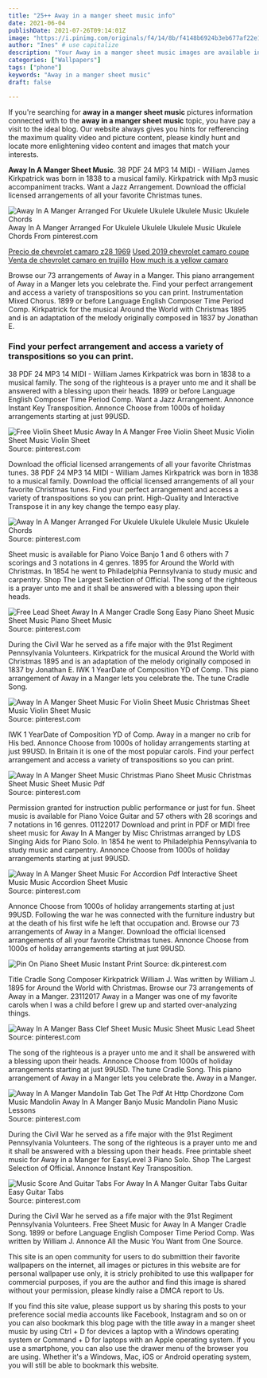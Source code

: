 ```yaml
---
title: "25++ Away in a manger sheet music info"
date: 2021-06-04
publishDate: 2021-07-26T09:14:01Z
image: "https://i.pinimg.com/originals/f4/14/8b/f4148b6924b3eb677af22e12bb769735.png"
author: "Ines" # use capitalize
description: "Your Away in a manger sheet music images are available in this site. Away in a manger sheet music are a topic that is being searched for and liked by netizens now. You can Find and Download the Away in a manger sheet music files here. Find and Download all free vectors."
categories: ["Wallpapers"]
tags: ["phone"]
keywords: "Away in a manger sheet music"
draft: false

---
```


If you're searching for **away in a manger sheet music** pictures information connected with to the **away in a manger sheet music** topic, you have pay a visit to the ideal  blog.  Our website always  gives you  hints  for refferencing  the maximum  quality video and picture  content, please kindly hunt and locate more enlightening video content and images  that match your interests.

**Away In A Manger Sheet Music**. 38 PDF 24 MP3 14 MIDI - William James Kirkpatrick was born in 1838 to a musical family. Kirkpatrick with Mp3 music accompaniment tracks. Want a Jazz Arrangement. Download the official licensed arrangements of all your favorite Christmas tunes.

![Away In A Manger Arranged For Ukulele Ukulele Ukulele Music Ukulele Chords](https://i.pinimg.com/originals/8c/11/21/8c112148ffb8bf4653c2daed5e2cde7e.jpg "Away In A Manger Arranged For Ukulele Ukulele Ukulele Music Ukulele Chords")
Away In A Manger Arranged For Ukulele Ukulele Ukulele Music Ukulele Chords From pinterest.com

[Precio de chevrolet camaro z28 1969](/precio-de-chevrolet-camaro-z28-1969/)
[Used 2019 chevrolet camaro coupe](/used-2019-chevrolet-camaro-coupe/)
[Venta de chevrolet camaro en trujillo](/venta-de-chevrolet-camaro-en-trujillo/)
[How much is a yellow camaro](/how-much-is-a-yellow-camaro/)

Browse our 73 arrangements of Away in a Manger. This piano arrangement of Away in a Manger lets you celebrate the. Find your perfect arrangement and access a variety of transpositions so you can print. Instrumentation Mixed Chorus. 1899 or before Language English Composer Time Period Comp. Kirkpatrick for the musical Around the World with Christmas 1895 and is an adaptation of the melody originally composed in 1837 by Jonathan E.

### Find your perfect arrangement and access a variety of transpositions so you can print.

38 PDF 24 MP3 14 MIDI - William James Kirkpatrick was born in 1838 to a musical family. The song of the righteous is a prayer unto me and it shall be answered with a blessing upon their heads. 1899 or before Language English Composer Time Period Comp. Want a Jazz Arrangement. Annonce Instant Key Transposition. Annonce Choose from 1000s of holiday arrangements starting at just 99USD.


![Free Violin Sheet Music Away In A Manger Free Violin Sheet Music Violin Sheet Music Violin Sheet](https://i.pinimg.com/originals/fe/db/ff/fedbff5756b9682c7d121df062119780.jpg "Free Violin Sheet Music Away In A Manger Free Violin Sheet Music Violin Sheet Music Violin Sheet")
Source: pinterest.com

Download the official licensed arrangements of all your favorite Christmas tunes. 38 PDF 24 MP3 14 MIDI - William James Kirkpatrick was born in 1838 to a musical family. Download the official licensed arrangements of all your favorite Christmas tunes. Find your perfect arrangement and access a variety of transpositions so you can print. High-Quality and Interactive Transpose it in any key change the tempo easy play.

![Away In A Manger Arranged For Ukulele Ukulele Ukulele Music Ukulele Chords](https://i.pinimg.com/originals/8c/11/21/8c112148ffb8bf4653c2daed5e2cde7e.jpg "Away In A Manger Arranged For Ukulele Ukulele Ukulele Music Ukulele Chords")
Source: pinterest.com

Sheet music is available for Piano Voice Banjo 1 and 6 others with 7 scorings and 3 notations in 4 genres. 1895 for Around the World with Christmas. In 1854 he went to Philadelphia Pennsylvania to study music and carpentry. Shop The Largest Selection of Official. The song of the righteous is a prayer unto me and it shall be answered with a blessing upon their heads.

![Free Lead Sheet Away In A Manger Cradle Song Easy Piano Sheet Music Sheet Music Piano Sheet Music](https://i.pinimg.com/originals/d8/53/9c/d8539cd83f55d90d037217c00ebdf8c7.jpg "Free Lead Sheet Away In A Manger Cradle Song Easy Piano Sheet Music Sheet Music Piano Sheet Music")
Source: pinterest.com

During the Civil War he served as a fife major with the 91st Regiment Pennsylvania Volunteers. Kirkpatrick for the musical Around the World with Christmas 1895 and is an adaptation of the melody originally composed in 1837 by Jonathan E. IWK 1 YearDate of Composition YD of Comp. This piano arrangement of Away in a Manger lets you celebrate the. The tune Cradle Song.

![Away In A Manger Sheet Music For Violin Sheet Music Christmas Sheet Music Violin Sheet Music](https://i.pinimg.com/originals/6f/d7/fb/6fd7fb8168b474aed919db9da0bc5912.png "Away In A Manger Sheet Music For Violin Sheet Music Christmas Sheet Music Violin Sheet Music")
Source: pinterest.com

IWK 1 YearDate of Composition YD of Comp. Away in a manger no crib for His bed. Annonce Choose from 1000s of holiday arrangements starting at just 99USD. In Britain it is one of the most popular carols. Find your perfect arrangement and access a variety of transpositions so you can print.

![Away In A Manger Sheet Music Christmas Piano Sheet Music Christmas Sheet Music Sheet Music Pdf](https://i.pinimg.com/originals/54/ef/d1/54efd1955df2ead666a0230c6892be57.jpg "Away In A Manger Sheet Music Christmas Piano Sheet Music Christmas Sheet Music Sheet Music Pdf")
Source: pinterest.com

Permission granted for instruction public performance or just for fun. Sheet music is available for Piano Voice Guitar and 57 others with 28 scorings and 7 notations in 16 genres. 01122017 Download and print in PDF or MIDI free sheet music for Away In A Manger by Misc Christmas arranged by LDS Singing Aids for Piano Solo. In 1854 he went to Philadelphia Pennsylvania to study music and carpentry. Annonce Choose from 1000s of holiday arrangements starting at just 99USD.

![Away In A Manger Sheet Music For Accordion Pdf Interactive Sheet Music Music Accordion Sheet Music](https://i.pinimg.com/originals/ff/4c/cf/ff4ccf98a86122f9bd7a0287c4bc03ed.png "Away In A Manger Sheet Music For Accordion Pdf Interactive Sheet Music Music Accordion Sheet Music")
Source: pinterest.com

Annonce Choose from 1000s of holiday arrangements starting at just 99USD. Following the war he was connected with the furniture industry but at the death of his first wife he left that occupation and. Browse our 73 arrangements of Away in a Manger. Download the official licensed arrangements of all your favorite Christmas tunes. Annonce Choose from 1000s of holiday arrangements starting at just 99USD.

![Pin On Piano Sheet Music Instant Print](https://i.pinimg.com/originals/a3/16/36/a3163635cfdb3b6210c8861b4e8a4d58.jpg "Pin On Piano Sheet Music Instant Print")
Source: dk.pinterest.com

Title Cradle Song Composer Kirkpatrick William J. Was written by William J. 1895 for Around the World with Christmas. Browse our 73 arrangements of Away in a Manger. 23112017 Away in a Manger was one of my favorite carols when I was a child before I grew up and started over-analyzing things.

![Away In A Manger Bass Clef Sheet Music Music Sheet Music Lead Sheet](https://i.pinimg.com/originals/60/ce/87/60ce878b1996bec25e49658ba8a8b3fa.png "Away In A Manger Bass Clef Sheet Music Music Sheet Music Lead Sheet")
Source: pinterest.com

The song of the righteous is a prayer unto me and it shall be answered with a blessing upon their heads. Annonce Choose from 1000s of holiday arrangements starting at just 99USD. The tune Cradle Song. This piano arrangement of Away in a Manger lets you celebrate the. Away in a Manger.

![Away In A Manger Mandolin Tab Get The Pdf At Http Chordzone Com Music Mandolin Away In A Manger Banjo Music Mandolin Piano Music Lessons](https://i.pinimg.com/originals/16/23/f3/1623f36e248f5da7bd36b058584bdf46.png "Away In A Manger Mandolin Tab Get The Pdf At Http Chordzone Com Music Mandolin Away In A Manger Banjo Music Mandolin Piano Music Lessons")
Source: pinterest.com

During the Civil War he served as a fife major with the 91st Regiment Pennsylvania Volunteers. The song of the righteous is a prayer unto me and it shall be answered with a blessing upon their heads. Free printable sheet music for Away in a Manger for EasyLevel 3 Piano Solo. Shop The Largest Selection of Official. Annonce Instant Key Transposition.

![Music Score And Guitar Tabs For Away In A Manger Guitar Tabs Guitar Easy Guitar Tabs](https://i.pinimg.com/originals/f4/14/8b/f4148b6924b3eb677af22e12bb769735.png "Music Score And Guitar Tabs For Away In A Manger Guitar Tabs Guitar Easy Guitar Tabs")
Source: pinterest.com

During the Civil War he served as a fife major with the 91st Regiment Pennsylvania Volunteers. Free Sheet Music for Away In A Manger Cradle Song. 1899 or before Language English Composer Time Period Comp. Was written by William J. Annonce All the Music You Want from One Source.

This site is an open community for users to do submittion their favorite wallpapers on the internet, all images or pictures in this website are for personal wallpaper use only, it is stricly prohibited to use this wallpaper for commercial purposes, if you are the author and find this image is shared without your permission, please kindly raise a DMCA report to Us.

If you find this site value, please support us by sharing this posts to your preference social media accounts like Facebook, Instagram and so on or you can also bookmark this blog page with the title away in a manger sheet music by using Ctrl + D for devices a laptop with a Windows operating system or Command + D for laptops with an Apple operating system. If you use a smartphone, you can also use the drawer menu of the browser you are using. Whether it's a Windows, Mac, iOS or Android operating system, you will still be able to bookmark this website.
